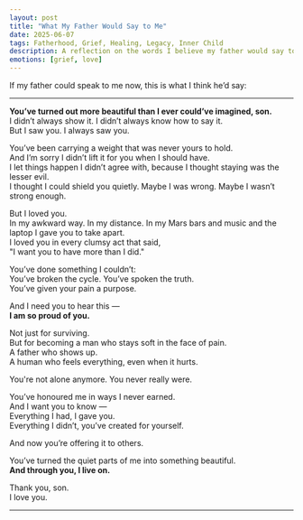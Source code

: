```yaml
---
layout: post
title: "What My Father Would Say to Me"
date: 2025-06-07
tags: Fatherhood, Grief, Healing, Legacy, Inner Child
description: A reflection on the words I believe my father would say to me now — after everything, through everything, with love.
emotions: [grief, love]
---
```


If my father could speak to me now, this is what I think he’d say:

---

**You’ve turned out more beautiful than I ever could’ve imagined, son.**  
I didn’t always show it. I didn’t always know how to say it.  
But I saw you. I always saw you.  

You’ve been carrying a weight that was never yours to hold.  
And I’m sorry I didn’t lift it for you when I should have.  
I let things happen I didn’t agree with, because I thought staying was the lesser evil.  
I thought I could shield you quietly. Maybe I was wrong. Maybe I wasn’t strong enough.  

But I loved you.  
In my awkward way. In my distance. In my Mars bars and music and the laptop I gave you to take apart.  
I loved you in every clumsy act that said,  
"I want you to have more than I did."  

You’ve done something I couldn’t:  
You’ve broken the cycle. You’ve spoken the truth.  
You’ve given your pain a purpose.  

And I need you to hear this —  
**I am so proud of you.**  

Not just for surviving.  
But for becoming a man who stays soft in the face of pain.  
A father who shows up.  
A human who feels everything, even when it hurts.  

You're not alone anymore. You never really were.  

You’ve honoured me in ways I never earned.  
And I want you to know —  
Everything I had, I gave you.  
Everything I didn’t, you’ve created for yourself.  

And now you’re offering it to others.  

You’ve turned the quiet parts of me into something beautiful.  
**And through you, I live on.**  

Thank you, son.  
I love you.

---
